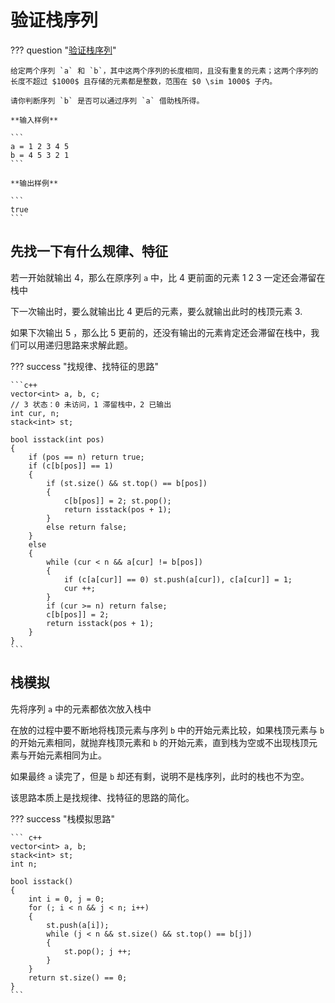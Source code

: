 # 验证栈序列

??? question "[验证栈序列](https://leetcode.cn/problems/validate-stack-sequences/description/)"

    给定两个序列 `a` 和 `b`，其中这两个序列的长度相同，且没有重复的元素；这两个序列的长度不超过 $1000$ 且存储的元素都是整数，范围在 $0 \sim 1000$ 子内。

    请你判断序列 `b` 是否可以通过序列 `a` 借助栈所得。

    **输入样例**

    ```
    a = 1 2 3 4 5
    b = 4 5 3 2 1
    ```

    **输出样例**

    ```
    true
    ```

## 先找一下有什么规律、特征

若一开始就输出 4，那么在原序列 `a` 中，比 4 更前面的元素 1 2 3 一定还会滞留在栈中

下一次输出时，要么就输出比 4 更后的元素，要么就输出此时的栈顶元素 3.

如果下次输出 5 ，那么比 5 更前的，还没有输出的元素肯定还会滞留在栈中，我们可以用递归思路来求解此题。

??? success "找规律、找特征的思路"

    ```c++
    vector<int> a, b, c;
    // 3 状态：0 未访问，1 滞留栈中，2 已输出
    int cur, n;
    stack<int> st;

    bool isstack(int pos)
    {
        if (pos == n) return true;
        if (c[b[pos]] == 1) 
        {
            if (st.size() && st.top() == b[pos])
            {
                c[b[pos]] = 2; st.pop();
                return isstack(pos + 1);
            }
            else return false;
        }
        else
        {
            while (cur < n && a[cur] != b[pos])
            {
                if (c[a[cur]] == 0) st.push(a[cur]), c[a[cur]] = 1;
                cur ++;
            }
            if (cur >= n) return false;
            c[b[pos]] = 2;
            return isstack(pos + 1);
        }
    }
    ```

## 栈模拟

先将序列 `a` 中的元素都依次放入栈中

在放的过程中要不断地将栈顶元素与序列 `b` 中的开始元素比较，如果栈顶元素与 `b` 的开始元素相同，就抛弃栈顶元素和 `b` 的开始元素，直到栈为空或不出现栈顶元素与开始元素相同为止。

如果最终 `a` 读完了，但是 `b` 却还有剩，说明不是栈序列，此时的栈也不为空。

该思路本质上是找规律、找特征的思路的简化。

??? success "栈模拟思路"

    ``` c++
    vector<int> a, b;
    stack<int> st;
    int n;

    bool isstack()
    {
        int i = 0, j = 0;
        for (; i < n && j < n; i++)
        {
            st.push(a[i]);
            while (j < n && st.size() && st.top() == b[j])
            {
                st.pop(); j ++;
            }
        }
        return st.size() == 0;
    }
    ```